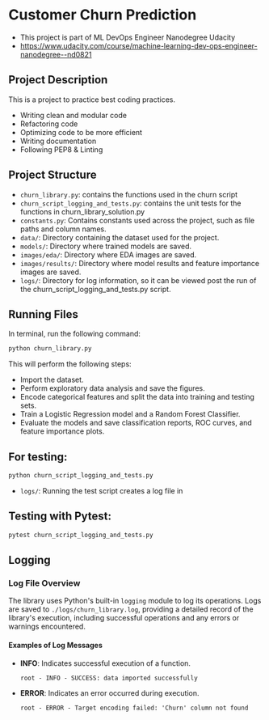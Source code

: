 # Customer Churn Prediction

- This project is part of ML DevOps Engineer Nanodegree Udacity
- https://www.udacity.com/course/machine-learning-dev-ops-engineer-nanodegree--nd0821

## Project Description
This is a project to practice best coding practices.
- Writing clean and modular code
- Refactoring code
- Optimizing code to be more efficient
- Writing documentation
- Following PEP8 & Linting

## Project Structure
- `churn_library.py`: contains the functions used in the churn script  
- `churn_script_logging_and_tests.py`: contains the unit tests for the functions in churn_library_solution.py
- `constants.py`: Contains constants used across the project, such as file paths and column names.
- `data/`: Directory containing the dataset used for the project.
- `models/`: Directory where trained models are saved.
- `images/eda/`: Directory where EDA images are saved.
- `images/results/`: Directory where model results and feature importance images are saved.
- `logs/`: Directory for log information, so it can be viewed post the run of the churn_script_logging_and_tests.py script.

## Running Files
In terminal, run the following command: 
```bash
python churn_library.py
```
This will perform the following steps:
- Import the dataset.
- Perform exploratory data analysis and save the figures.
- Encode categorical features and split the data into training and testing sets.
- Train a Logistic Regression model and a Random Forest Classifier.
- Evaluate the models and save classification reports, ROC curves, and feature importance plots.
 
## For testing:
```bash
python churn_script_logging_and_tests.py 
``` 
- `logs/`: Running the test script creates a log file in

## Testing with Pytest:
```bash
pytest churn_script_logging_and_tests.py
```


## Logging

### Log File Overview

The library uses Python's built-in `logging` module to log its operations. Logs are saved to `./logs/churn_library.log`, providing a detailed record of the library's execution, including successful operations and any errors or warnings encountered.

#### Examples of Log Messages

- **INFO**: Indicates successful execution of a function.
  ```
  root - INFO - SUCCESS: data imported successfully
  ```
- **ERROR**: Indicates an error occurred during execution.
  ```
  root - ERROR - Target encoding failed: 'Churn' column not found
  ```
